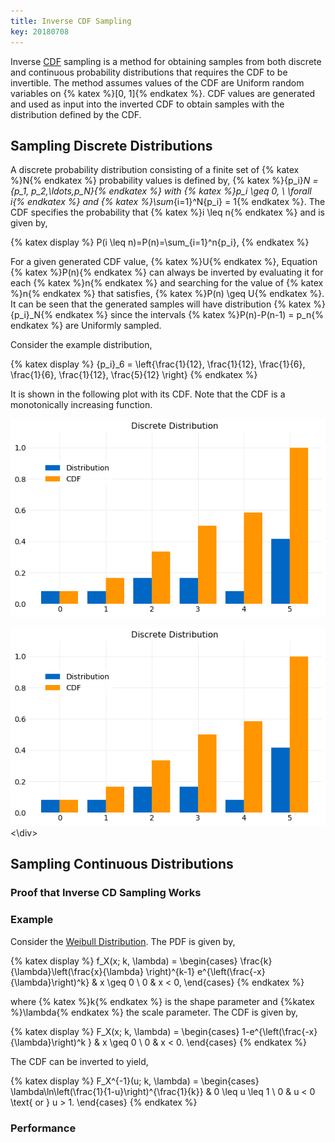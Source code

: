 ```yaml
---
title: Inverse CDF Sampling
key: 20180708
---
```


Inverse [CDF](https://en.wikipedia.org/wiki/Cumulative_distribution_function) sampling is a method for obtaining samples from both discrete and continuous probability distributions that requires the CDF to be invertible. The method assumes values of the CDF are Uniform random variables on {% katex %}[0, 1]{% endkatex %}.
CDF values are generated and used as input into the inverted CDF to obtain samples with the
distribution defined by the CDF.

<!--more-->

## Sampling Discrete Distributions

A discrete probability distribution consisting of a finite set of {% katex %}N{% endkatex %}
probability values is defined by, {% katex %}\{p_i\}_N = \{p_1, p_2,\ldots,p_N\}{% endkatex %} with
{% katex %}p_i \geq 0, \  \forall i{% endkatex %} and {% katex %}\sum_{i=1}^N{p_i} = 1{% endkatex %}.
The CDF specifies the probability that {% katex %}i \leq n{% endkatex %} and is given by,

{% katex display %}
P(i \leq n)=P(n)=\sum_{i=1}^n{p_i},
{% endkatex %}

For a given generated CDF value, {% katex %}U{% endkatex %}, Equation {% katex %}P(n){% endkatex %} can always be inverted by evaluating it for each {% katex %}n{% endkatex %} and
searching for the value of {% katex %}n{% endkatex %} that satisfies, {% katex %}P(n) \geq U{% endkatex %}.
It can be seen that the generated samples will have
distribution {% katex %}\{p_i\}_N{% endkatex %} since the intervals
{% katex %}P(n)-P(n-1) = p_n{% endkatex %} are Uniformly sampled.

Consider the example distribution,

{% katex display %}
\{p_i\}_6 = \left\{\frac{1}{12}, \frac{1}{12}, \frac{1}{6}, \frac{1}{6}, \frac{1}{12}, \frac{5}{12} \right\}
{% endkatex %}

It is shown in the following plot with its CDF. Note that the CDF is a monotonically increasing function.

![alt text](/assets/posts/inverse_cdf_sampling/discrete_cdf.png "Discrete DF CDF")

<div style:"text-align:center">
<img width = 600 src="/assets/posts/inverse_cdf_sampling/discrete_cdf.png"/>
<\div>

## Sampling Continuous Distributions

### Proof that Inverse CD Sampling Works

### Example

Consider the [Weibull Distribution](https://en.wikipedia.org/wiki/Weibull_distribution). The PDF is
given by,

{% katex display %}
f_X(x; k, \lambda) =
\begin{cases}
\frac{k}{\lambda}\left(\frac{x}{\lambda} \right)^{k-1} e^{\left(\frac{-x}{\lambda}\right)^k} & x \geq 0 \\
0 & x < 0,
\end{cases}
{% endkatex %}

where {% katex %}k{% endkatex %} is the shape parameter and {%katex %}\lambda{% endkatex %} the scale parameter.
The CDF is given by,

{% katex display %}
F_X(x; k, \lambda) =
\begin{cases}
1-e^{\left(\frac{-x}{\lambda}\right)^k
} & x \geq 0 \\
0 & x < 0.
\end{cases}
{% endkatex %}

The CDF can be inverted to yield,

{% katex display %}
F_X^{-1}(u; k, \lambda) =
\begin{cases}
\lambda\ln\left(\frac{1}{1-u}\right)^{\frac{1}{k}} & 0 \leq u \leq 1 \\
0 & u < 0 \text{ or } u > 1.
\end{cases}
{% endkatex %}

### Performance
